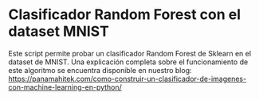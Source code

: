 # Clasificador Random Forest con el dataset MNIST

Este script permite probar un clasificador Random Forest de Sklearn en el dataset de MNIST.
Una explicación completa sobre el funcionamiento de este algoritmo se encuentra disponible en nuestro
blog: https://panamahitek.com/como-construir-un-clasificador-de-imagenes-con-machine-learning-en-python/
